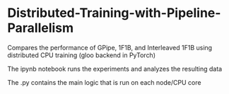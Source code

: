 # Distributed-Training-with-Pipeline-Parallelism
Compares the performance of GPipe, 1F1B, and Interleaved 1F1B using distributed CPU training (gloo backend in PyTorch)

The ipynb notebook runs the experiments and analyzes the resulting data 

The .py contains the main logic that is run on each node/CPU core
